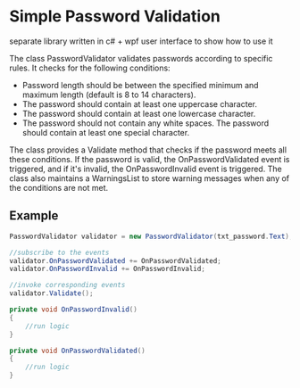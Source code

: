 # Simple Password Validation 
separate library written in c# + wpf user interface to show how to use it

The class PasswordValidator validates passwords according to specific rules. It checks for the following conditions:

- Password length should be between the specified minimum and maximum length (default is 8 to 14 characters).
- The password should contain at least one uppercase character.
- The password should contain at least one lowercase character.
- The password should not contain any white spaces.
 The password should contain at least one special character.
 
The class provides a Validate method that checks if the password meets all these conditions.
If the password is valid, the OnPasswordValidated event is triggered, and if it's invalid, the OnPasswordInvalid event is triggered.
The class also maintains a WarningsList to store warning messages when any of the conditions are not met.

## Example
```c#
PasswordValidator validator = new PasswordValidator(txt_password.Text);

//subscribe to the events
validator.OnPasswordValidated += OnPasswordValidated;
validator.OnPasswordInvalid += OnPasswordInvalid;

//invoke corresponding events
validator.Validate();

private void OnPasswordInvalid()
{
    //run logic
}

private void OnPasswordValidated()
{
    //run logic
}
```
